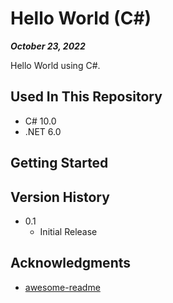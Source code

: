 # Hello World (C#)

***October 23, 2022***

Hello World using C#.

## Used In This Repository

- C# 10.0
- .NET 6.0

## Getting Started

## Version History

* 0.1
    * Initial Release

## Acknowledgments

* [awesome-readme](https://github.com/matiassingers/awesome-readme)
